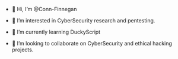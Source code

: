 - 👋 Hi, I’m @Conn-Finnegan
  
- 👀 I’m interested in CyberSecurity research and pentesting.
  
- 🌱 I’m currently learning DuckyScript
  
- 💞️ I’m looking to collaborate on CyberSecurity and ethical hacking projects.
  



